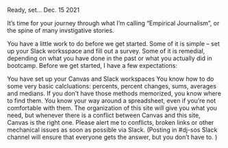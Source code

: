 Ready, set...
Dec. 15 2021

It’s time for your journey through what I’m calling “Empirical Journalism”, or the spine of many invstigative stories.

You have a little work to do before we get started. Some of it is simple – set up your Slack worksspace and fill out a survey. Some of it is remedial, depending on what you have done in the past or what you actually did in bootcamp. Before we get started, I have a few expectations:

You have set up your Canvas and Slack workspaces
You know how to do some very basic calcluations: percents, percent changes, sums, averages and medians. If you don’t have those methods memorized, you know where to find them.
You know your way around a spreadsheet, even if you’re not comfortable with them.
The organization of this site will give you what you need, but whenever there is a conflict between Canvas and this site, Canvas is the right one. Please alert me to conflicts, broken links or other mechanical issues as soon as possible via Slack. (Posting in #dj-sos Slack channel will ensure that everyone gets the answer, but you don’t have to. )

